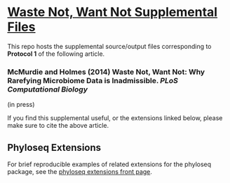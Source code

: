 [Waste Not, Want Not Supplemental Files](http://joey711.github.io/waste-not-supplemental/)
===================

This repo hosts the supplemental source/output files corresponding to **Protocol 1** of the following article.

### McMurdie and Holmes (2014) Waste Not, Want Not: Why Rarefying Microbiome Data is Inadmissible. *PLoS Computational Biology*
(in press)

If you find this supplemental useful, or the extensions linked below, please make sure to cite the above article.


## Phyloseq Extensions

For brief reproducible examples of related extensions for the phyloseq package, see the [phyloseq extensions front page](http://joey711.github.io/phyloseq-extensions/).


